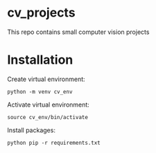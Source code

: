 # cv_projects
This repo contains small computer vision projects 

# Installation
Create virtual environment:
``` shell
python -m venv cv_env
```
Activate virtual environment:

```shell
source cv_env/bin/activate
```
Install packages:
``` shell
python pip -r requirements.txt
```

